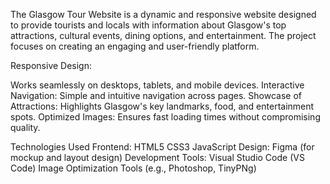 The Glasgow Tour Website is a dynamic and responsive website designed to provide tourists and locals with information about Glasgow's top attractions, cultural events, dining options, and entertainment. The project focuses on creating an engaging and user-friendly platform.




Responsive Design:


Works seamlessly on desktops, tablets, and mobile devices.
Interactive Navigation:
Simple and intuitive navigation across pages.
Showcase of Attractions:
Highlights Glasgow's key landmarks, food, and entertainment spots.
Optimized Images: 
Ensures fast loading times without compromising quality.



Technologies Used
Frontend:
HTML5
CSS3
JavaScript
Design:
Figma (for mockup and layout design)
Development Tools:
Visual Studio Code (VS Code)
Image Optimization Tools (e.g., Photoshop, TinyPNg)
